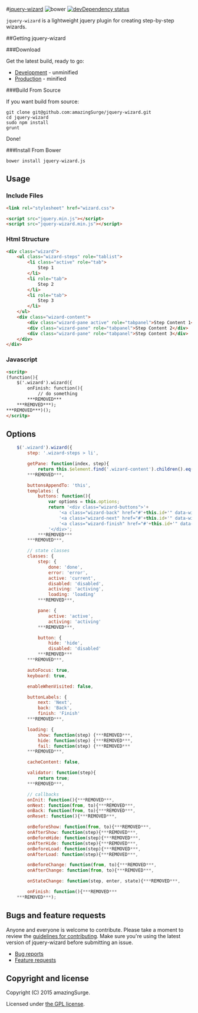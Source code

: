 #[jquery-wizard](https://github.com/amazingSurge/jquery-wizard) ![bower][bower-image] [![devDependency status][devdeps-image]][devdeps-link]

`jquery-wizard` is a lightweight jquery plugin for creating step-by-step wizards.

##Getting jquery-wizard

###Download

Get the latest build, ready to go:

 * [Development](https://raw.githubusercontent.com/amazingSurge/jquery-wizard/master/dist/jquery-wizard.js) - unminified
 * [Production](https://raw.githubusercontent.com/amazingSurge/jquery-wizard/master/dist/jquery-wizard.min.js) - minified

###Build From Source

If you want build from source:

    git clone git@github.com:amazingSurge/jquery-wizard.git
    cd jquery-wizard
    sudo npm install
    grunt

Done!

###Install From Bower

    bower install jquery-wizard.js

## Usage

### Include Files
```html
<link rel="stylesheet" href="wizard.css">

<script src="jquery.min.js"></script>
<script src="jquery-wizard.min.js"></script>
```

### Html Structure
```html
<div class="wizard">
    <ul class="wizard-steps" role="tablist">
        <li class="active" role="tab">
            Step 1
        </li>
        <li role="tab">
            Step 2
        </li>
        <li role="tab">
            Step 3
        </li>
    </ul>
    <div class="wizard-content">
        <div class="wizard-pane active" role="tabpanel">Step Content 1</div>
        <div class="wizard-pane" role="tabpanel">Step Content 2</div>
        <div class="wizard-pane" role="tabpanel">Step Content 3</div>
    </div>
</div>
```

### Javascript
```html
<scritp>
(function(){
    $('.wizard').wizard({
        onFinish: function(){
            // do something
        ***REMOVED***
    ***REMOVED***);
***REMOVED***)();
</scritp>
```

## Options
```javascript
    $('.wizard').wizard({
        step: '.wizard-steps > li',

        getPane: function(index, step){
            return this.$element.find('.wizard-content').children().eq(index);
        ***REMOVED***,

        buttonsAppendTo: 'this',
        templates: {
            buttons: function(){
                var options = this.options;
                return '<div class="wizard-buttons">'+
                    '<a class="wizard-back" href="#'+this.id+'" data-wizard="back" role="button">'+options.buttonLabels.back+'</a>' +
                    '<a class="wizard-next" href="#'+this.id+'" data-wizard="next" role="button">'+options.buttonLabels.next+'</a>' +
                    '<a class="wizard-finish" href="#'+this.id+'" data-wizard="finish" role="button">'+options.buttonLabels.finish+'</a>' +
                '</div>';
            ***REMOVED***
        ***REMOVED***,

        // state classes
        classes: {
            step: {
                done: 'done',
                error: 'error',
                active: 'current',
                disabled: 'disabled',
                activing: 'activing',
                loading: 'loading'
            ***REMOVED***,

            pane: {
                active: 'active',
                activing: 'activing'
            ***REMOVED***,

            button: {
                hide: 'hide',
                disabled: 'disabled'
            ***REMOVED***
        ***REMOVED***,

        autoFocus: true,
        keyboard: true,

        enableWhenVisited: false,

        buttonLabels: {
            next: 'Next',
            back: 'Back',
            finish: 'Finish'
        ***REMOVED***,

        loading: {
            show: function(step) {***REMOVED***,
            hide: function(step) {***REMOVED***,
            fail: function(step) {***REMOVED***
        ***REMOVED***,

        cacheContent: false,

        validator: function(step){
            return true;
        ***REMOVED***,

        // callbacks
        onInit: function(){***REMOVED***,
        onNext: function(from, to){***REMOVED***,
        onBack: function(from, to){***REMOVED***,
        onReset: function(){***REMOVED***,

        onBeforeShow: function(from, to){***REMOVED***,
        onAfterShow: function(step){***REMOVED***,
        onBeforeHide: function(step){***REMOVED***,
        onAfterHide: function(step){***REMOVED***,
        onBeforeLoad: function(step){***REMOVED***,
        onAfterLoad: function(step){***REMOVED***,

        onBeforeChange: function(from, to){***REMOVED***,
        onAfterChange: function(from, to){***REMOVED***,

        onStateChange: function(step, enter, state){***REMOVED***,

        onFinish: function(){***REMOVED***
    ***REMOVED***);
```

## Bugs and feature requests

Anyone and everyone is welcome to contribute. Please take a moment to
review the [guidelines for contributing](CONTRIBUTING.md). Make sure you're using the latest version of jquery-wizard before submitting an issue.

* [Bug reports](CONTRIBUTING.md#bug-reports)
* [Feature requests](CONTRIBUTING.md#feature-requests)

## Copyright and license

Copyright (C) 2015 amazingSurge.

Licensed under [the GPL license](LICENSE-GPL).

[bower-image]: https://img.shields.io/bower/v/jquery-wizard.js.svg?style=flat
[bower-link]: https://david-dm.org/amazingSurge/jquery-wizard.js/dev-status.svg

[devdeps-image]: https://img.shields.io/david/dev/amazingSurge/jquery-wizard.svg?style=flat
[devdeps-link]: https://david-dm.org/amazingSurge/jquery-wizard#info=devDependencies
